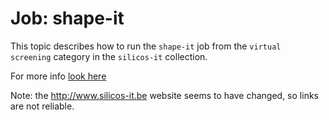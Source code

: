 # Job: shape-it

This topic describes how to run the `shape-it` job from the `virtual screening` category in the `silicos-it` collection.

For more info [look here](http://silicos-it.be.s3-website-eu-west-1.amazonaws.com/software/shape-it/1.0.1/shape-it.html)

Note: the http://www.silicos-it.be website seems to have changed, so links are not reliable.